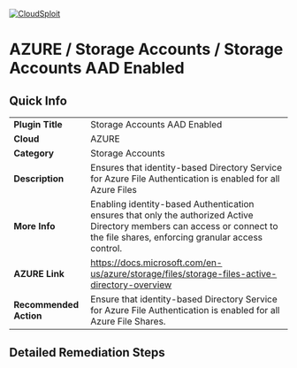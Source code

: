 [![CloudSploit](https://cloudsploit.com/img/logo-new-big-text-100.png "CloudSploit")](https://cloudsploit.com)

# AZURE / Storage Accounts / Storage Accounts AAD Enabled

## Quick Info

| | |
|-|-|
| **Plugin Title** | Storage Accounts AAD Enabled |
| **Cloud** | AZURE |
| **Category** | Storage Accounts |
| **Description** | Ensures that identity-based Directory Service for Azure File Authentication is enabled for all Azure Files |
| **More Info** | Enabling identity-based Authentication ensures that only the authorized Active Directory members can access or connect to the file shares, enforcing granular access control. |
| **AZURE Link** | https://docs.microsoft.com/en-us/azure/storage/files/storage-files-active-directory-overview |
| **Recommended Action** | Ensure that identity-based Directory Service for Azure File Authentication is enabled for all Azure File Shares. |

## Detailed Remediation Steps


